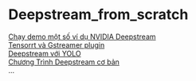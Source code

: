 # Deepstream_from_scratch
[Chạy demo một số ví dụ NVIDIA Deepstream](/doc/run_nvidia_deepstream_example.md)  
[Tensorrt và Gstreamer plugin]()  
[Deepstream với YOLO]()  
[Chương Trình Deepstream cơ bản]()  
...